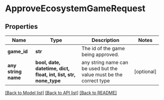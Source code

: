# ApproveEcosystemGameRequest


## Properties
Name | Type | Description | Notes
------------ | ------------- | ------------- | -------------
**game_id** | **str** | The id of the game being approved. | 
**any string name** | **bool, date, datetime, dict, float, int, list, str, none_type** | any string name can be used but the value must be the correct type | [optional]

[[Back to Model list]](../README.md#documentation-for-models) [[Back to API list]](../README.md#documentation-for-api-endpoints) [[Back to README]](../README.md)


